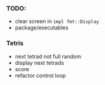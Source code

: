 ### TODO:
* clear screen in `impl fmt::Display`
* package/executables

### Tetris
* next tetrad not full random
* display next tetrads
* score
* refactor control loop
